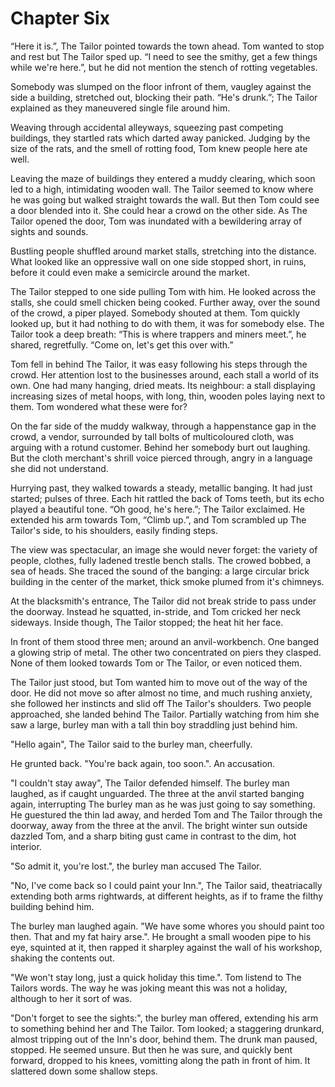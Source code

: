 # Chapter Six

“Here it is.”, The Tailor pointed towards the town ahead. Tom wanted to stop and rest but The Tailor sped up. “I need to see the smithy, get a few things while we're here.”, but he did not mention the stench of rotting vegetables.

Somebody was slumped on the floor infront of them, vaugley against the side a building, stretched out, blocking their path. “He's drunk.”; The Tailor explained as they maneuvered single file around him.

Weaving through accidental alleyways, squeezing past competing buildings, they startled rats which darted away panicked. Judging by the size of the rats, and the smell of rotting food, Tom knew people here ate well.

Leaving the maze of buildings they entered a muddy clearing, which soon led to a high, intimidating wooden wall. The Tailor seemed to know where he was going but walked straight towards the wall. But then Tom could see a door blended into it. She could hear a crowd on the other side. As The Tailor opened the door, Tom was inundated with a bewildering array of sights and sounds.

Bustling people shuffled around market stalls, stretching into the distance. What looked like an oppressive wall on one side stopped short, in ruins, before it could even make a semicircle around the market.

The Tailor stepped to one side pulling Tom with him. He looked across the stalls, she could smell chicken being cooked. Further away, over the sound of the crowd, a piper played. Somebody shouted at them. Tom quickly looked up, but it had nothing to do with them, it was for somebody else. The Tailor took a deep breath: “This is where trappers and miners meet.”, he shared, regretfully. “Come on, let's get this over with.”

Tom fell in behind The Tailor, it was easy following his steps through the crowd. Her attention lost to the businesses around, each stall a world of its own. One had many hanging, dried meats. Its neighbour: a stall displaying increasing sizes of metal hoops, with long, thin, wooden poles laying next to them. Tom wondered what these were for?

On the far side of the muddy walkway, through a happenstance gap in the crowd, a vendor, surrounded by tall bolts of multicoloured cloth, was arguing with a rotund customer. Behind her somebody burt out laughing. But the cloth merchant's shrill voice pierced through, angry in a language she did not understand.

Hurrying past, they walked towards a steady, metallic banging. It had just started; pulses of three. Each hit rattled the back of Toms teeth, but its echo played a beautiful tone. “Oh good, he's here.”; The Tailor exclaimed. He extended his arm towards Tom, “Climb up.”, and Tom scrambled up The Tailor's side, to his shoulders, easily finding steps. 

The view was spectacular, an image she would never forget: the variety of people, clothes, fully ladened trestle bench stalls. The crowed bobbed, a sea of heads. She traced the sound of the banging: a large circular brick building in the center of the market, thick smoke plumed from it's chimneys. 

At the blacksmith's entrance, The Tailor did not break stride to pass under the doorway. Instead he squatted, in-stride, and Tom cricked her neck sideways. Inside though, The Tailor stopped; the heat hit her face. 

In front of them stood three men; around an anvil-workbench. One banged a glowing strip of metal. The other two concentrated on piers they clasped. None of them looked towards Tom or The Tailor, or even noticed them.

The Tailor just stood, but Tom wanted him to move out of the way of the door. He did not move so after almost no time, and much rushing anxiety, she followed her instincts and slid off The Tailor's shoulders. Two people approached, she landed behind The Tailor. Partially watching from him she saw a large, burley man with a tall thin boy straddling just behind him.

"Hello again", The Tailor said to the burley man, cheerfully.

He grunted back. "You're back again, too soon.". An accusation.

"I couldn't stay away", The Tailor defended himself. The burley man laughed, as if caught unguarded. The three at the anvil started banging again, interrupting The burley man as he was just going to say something. He guestured the thin lad away, and herded Tom and The Tailor through the doorway, away from the three at the anvil. The bright winter sun outside dazzled Tom, and a sharp biting gust came in contrast to the dim, hot interior.

"So admit it, you're lost.", the burley man accused The Tailor.

"No, I've come back so I could paint your Inn.", The Tailor said, theatriacally extending both arms rightwards, at different heights, as if to frame the filthy building behind him.

The burley man laughed again. "We have some whores you should paint too then. That and my fat hairy arse.". He brought a small wooden pipe to his eye, squinted at it, then rapped it sharpley against the wall of his workshop, shaking the contents out.

"We won't stay long, just a quick holiday this time.". Tom listend to The Tailors words. The way he was joking meant this was not a holiday, although to her it sort of was.

"Don't forget to see the sights:", the burley man offered, extending his arm to something behind her and The Tailor. Tom looked; a staggering drunkard, almost tripping out of the Inn's door, behind them. The drunk man paused, stopped. He seemed unsure. But then he was sure, and quickly bent forward, dropped to his knees, vomitting along the path in front of him. It slattered down some shallow steps.

